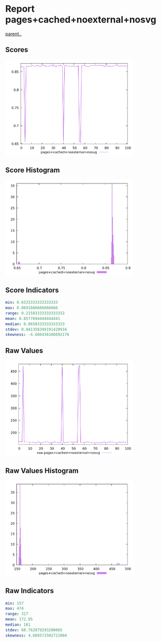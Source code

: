 # Report pages+cached+noexternal+nosvg

[parent..](./..)  


## Scores

![score](./score.png)  

## Score Histogram

![hist](./hist.png)  

## Score Indicators

```yaml
min: 0.6533333333333333
max: 0.8691666666666666
range: 0.21583333333333332
mean: 0.8577694444444441
median: 0.8658333333333333
stdev: 0.041358349191420916
skewness: -4.686436166692176

```

## Raw Values

![raw](./raw.png)  

## Raw Values Histogram

![raw hist](./raw_hist.png)  

## Raw Indicators

```yaml
min: 157
max: 474
range: 317
mean: 172.95
median: 161
stdev: 60.762879293200065
skewness: 4.689572502722004

```

<style>
  img {
    max-width: 80%;
  }
</style>
      
